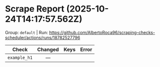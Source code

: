 # Scrape Report (2025-10-24T14:17:57.562Z)

Group: `default`  |  Run: https://github.com/AlbertoRoca96/scraping-checks-scheduler/actions/runs/18782527796

| Check | Changed | Keys | Error |
|---|:---:|:--|:--|
| `example_h1` | — |  |  |
